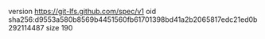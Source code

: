 version https://git-lfs.github.com/spec/v1
oid sha256:d9553a580b8569b4451560fb61701398bd41a2b2065817edc21ed0b292114487
size 190

